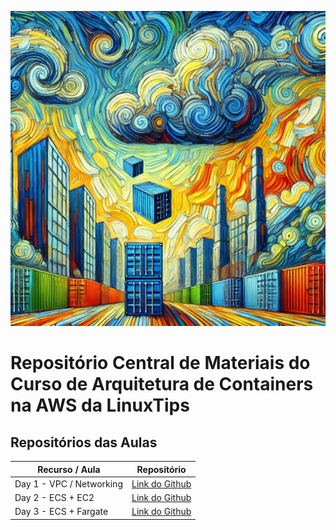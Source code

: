 ![Flow](/docs/top-page.jpeg)
# Repositório Central de Materiais do Curso de Arquitetura de Containers na AWS da LinuxTips

## Repositórios das Aulas 

| Recurso / Aula                | Repositório                                                                                   |
|-------------------------------|-----------------------------------------------------------------------------------------------|
| Day 1 - VPC / Networking              | [Link do Github](https://github.com/So4resAlex/aws-containers-vpc)                 |
| Day 2 - ECS + EC2              | [Link do Github](https://github.com/So4resAlex/aws-containers-ecs-ec2-cluster)                 |
| Day 3 - ECS + Fargate            | [Link do Github](https://github.com/So4resAlex/arquitetura-containers-linuxtips/blob/main/docs/construction-dog%20.png)                 |
